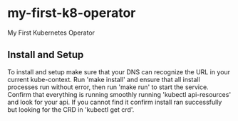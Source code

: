 # my-first-k8-operator
My First Kubernetes Operator

## Install and Setup
To install and setup make sure that your DNS can recognize the URL in your current kube-context. Run 'make install' and ensure that all install processes run without error, then run 'make run' to start the service. Confirm that everything is running smoothly running 'kubectl api-resources' and look for your api. If you cannot find it confirm install ran successfully but looking for the CRD in 'kubectl get crd'.
